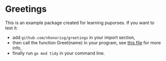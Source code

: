 # Greetings

This is an example package created for learning puporses. If you want to test it: 

- add `github.com/nhonorisg/greetings` in your import section,
- then call the function Greet(name) in your program, see [this file](./greetings.go) for more info,
- finally run `go mod tidy` in your command line. 
